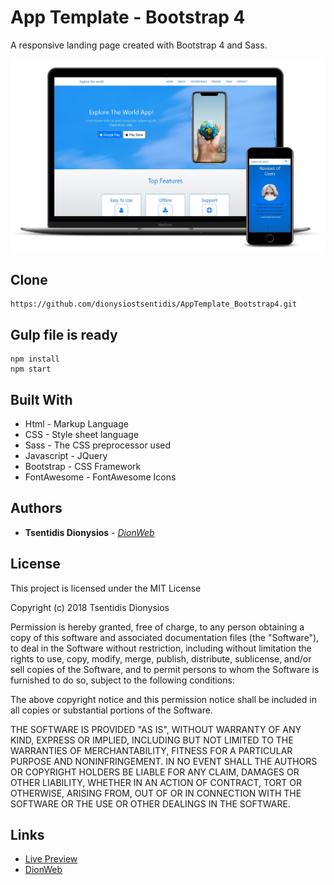 # App Template - Bootstrap 4
A responsive landing page created with Bootstrap 4 and Sass.

![alt text](https://raw.githubusercontent.com/dionweb/AppTemplate_Bootstrap4/master/src/images/mockup.jpg)


## Clone
```
https://github.com/dionysiostsentidis/AppTemplate_Bootstrap4.git
```


## Gulp file is ready
```
npm install
npm start
```


## Built With

* Html - Markup Language
* CSS - Style sheet language
* Sass - The CSS preprocessor used
* Javascript - JQuery
* Bootstrap - CSS Framework
* FontAwesome - FontAwesome Icons


## Authors

* **Tsentidis Dionysios** - *[DionWeb](http://www.dionweb.me/)*


## License

This project is licensed under the MIT License

Copyright (c) 2018 Tsentidis Dionysios

Permission is hereby granted, free of charge, to any person obtaining a copy of this software and associated documentation files (the "Software"), to deal in the Software without restriction, including without limitation the rights to use, copy, modify, merge, publish, distribute, sublicense, and/or sell copies of the Software, and to permit persons to whom the Software is furnished to do so, subject to the following conditions:

The above copyright notice and this permission notice shall be included in all copies or substantial portions of the Software.

THE SOFTWARE IS PROVIDED "AS IS", WITHOUT WARRANTY OF ANY KIND, EXPRESS OR IMPLIED, INCLUDING BUT NOT LIMITED TO THE WARRANTIES OF MERCHANTABILITY, FITNESS FOR A PARTICULAR PURPOSE AND NONINFRINGEMENT. IN NO EVENT SHALL THE AUTHORS OR COPYRIGHT HOLDERS BE LIABLE FOR ANY CLAIM, DAMAGES OR OTHER LIABILITY, WHETHER IN AN ACTION OF CONTRACT, TORT OR OTHERWISE, ARISING FROM, OUT OF OR IN CONNECTION WITH THE SOFTWARE OR THE USE OR OTHER DEALINGS IN THE SOFTWARE.

## Links
* [Live Preview](https://dionysiostsentidis.github.io/AppTemplate_Bootstrap4/) 
* [DionWeb](http://www.dionweb.me/)
